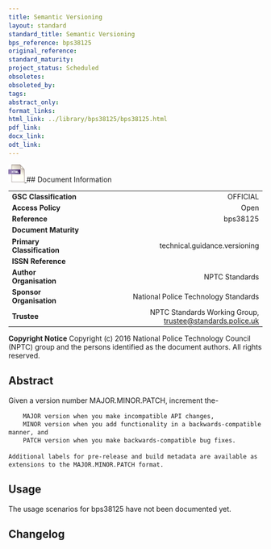 ```yaml
---
title: Semantic Versioning
layout: standard
standard_title: Semantic Versioning
bps_reference: bps38125
original_reference: 
standard_maturity: 
project_status: Scheduled
obsoletes: 
obsoleted_by: 
tags: 
abstract_only:
format_links:
html_link: ../library/bps38125/bps38125.html
pdf_link: 
docx_link: 
odt_link: 
---
```


<a target="_blank" href="../library/bps38125/bps38125.html">
    <img src="../images/html@0.5x.png" alt="html link" title="html link" style="max-height:35px;">
</a>
## Document Information

|||
| :------- | ------: |
| **GSC Classification**     | OFFICIAL |
| **Access Policy**          | Open |
| **Reference**              | bps38125  |
| **Document Maturity**      |  |
| **Primary Classification** | technical.guidance.versioning |
| **ISSN Reference**         |  |
| **Author Organisation**    |NPTC Standards|
| **Sponsor Organisation**   |National Police Technology Standards|
| **Trustee**                | NPTC Standards Working Group, <a href="mailto:trustee@standards.police.uk?subject=bps38125 Semantic Versioning">trustee@standards.police.uk |

**Copyright Notice**
Copyright (c) 2016 National Police Technology Council (NPTC) group and the persons identified as the document authors. All rights reserved.

## Abstract
Given a version number MAJOR.MINOR.PATCH, increment the-
    
        MAJOR version when you make incompatible API changes,
        MINOR version when you add functionality in a backwards-compatible manner, and
        PATCH version when you make backwards-compatible bug fixes.
    
    Additional labels for pre-release and build metadata are available as extensions to the MAJOR.MINOR.PATCH format.
        
## Usage
The usage scenarios for bps38125 have not been documented yet.

## Changelog

